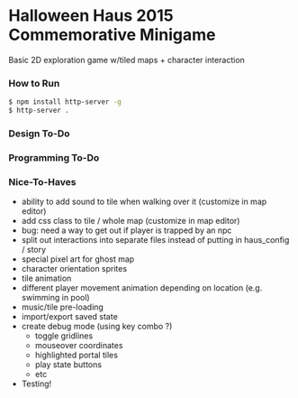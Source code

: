 # Halloween Haus 2015 Commemorative Minigame

Basic 2D exploration game w/tiled maps + character interaction

### How to Run
```bash
$ npm install http-server -g
$ http-server .
```

### Design To-Do

### Programming To-Do
  
### Nice-To-Haves
- ability to add sound to tile when walking over it (customize in map editor)
- add css class to tile / whole map (customize in map editor)
- bug: need a way to get out if player is trapped by an npc
- split out interactions into separate files instead of putting in haus_config / story
- special pixel art for ghost map
- character orientation sprites
- tile animation
- different player movement animation depending on location (e.g. swimming in pool)
- music/tile pre-loading
- import/export saved state
- create debug mode (using key combo ?)
  - toggle gridlines
  - mouseover coordinates
  - highlighted portal tiles
  - play state buttons
  - etc
- Testing!

